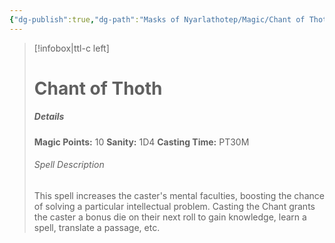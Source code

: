```yaml
---
{"dg-publish":true,"dg-path":"Masks of Nyarlathotep/Magic/Chant of Thoth.md","permalink":"/masks-of-nyarlathotep/magic/chant-of-thoth/","tags":["TTRPG/SRD/CoC"]}
---
```


> [!infobox|ttl-c left]
> # Chant of Thoth
> ##### Details 
>**Magic Points:** 10
>**Sanity:** 1D4
>**Casting Time:** PT30M
>
> ###### Spell Description
>This spell increases the caster's mental faculties, boosting the chance of solving a particular intellectual problem.
>Casting the Chant grants the caster a bonus die on their next roll to gain knowledge, learn a spell, translate a passage, etc.